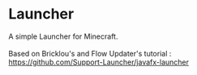 # Launcher
A simple Launcher for Minecraft.<br><br>
Based on Bricklou's and Flow Updater's tutorial :<br>
https://github.com/Support-Launcher/javafx-launcher